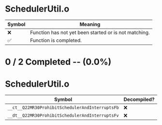 # SchedulerUtil.o
| Symbol | Meaning 
| ------------- | ------------- 
| :x: | Function has not yet been started or is not matching. 
| :white_check_mark: | Function is completed. 


# 0 / 2 Completed -- (0.0%)
# SchedulerUtil.o
| Symbol | Decompiled? |
| ------------- | ------------- |
| `__ct__Q22MR30ProhibitSchedulerAndInterruptsFb` | :x: |
| `__dt__Q22MR30ProhibitSchedulerAndInterruptsFv` | :x: |
